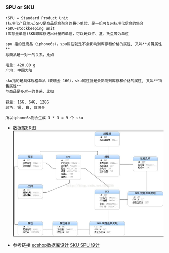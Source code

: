 ### SPU or SKU 
```text
•SPU = Standard Product Unit
(标准化产品单元)SPU是商品信息聚合的最小单位，是一组可复用标准化信息的集合
•SKU=stockkeeping unit
(库存量单位)SKU即库存进出计量的单位，可以是以件、盒、托盘等为单位

spu 指的是商品（iphone6s），spu属性就是不会影响到库存和价格的属性, 又叫**关键属性**
与商品是一对一的关系，比如

毛重: 420.00 g
产地: 中国大陆

sku指的是具体规格单品（玫瑰金 16G），sku属性就是会影响到库存和价格的属性, 又叫**销售属性**
与商品是多对一的关系，比如

容量: 16G, 64G, 128G
颜色: 银, 白, 玫瑰金

所以iphone6s则会生成 3 * 3 = 9 个 sku
```

* 数据库ER图
![输入图片说明](https://github.com/qccr-twl2123/springcloud/blob/master/images/spu-sku.png "在这里输入图片标题")


* 参考链接
[ecshop数据库设计](http://book.ecmoban.com/images/db.htm)
[SKU SPU 设计](https://blog.csdn.net/sinat_41832255/article/details/80886494)
